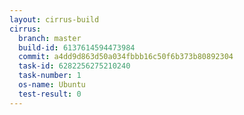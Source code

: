 ```yaml
---
layout: cirrus-build
cirrus:
  branch: master
  build-id: 6137614594473984
  commit: a4dd9d863d50a034fbbb16c50f6b373b80892304
  task-id: 6282256275210240
  task-number: 1
  os-name: Ubuntu
  test-result: 0
---
```

